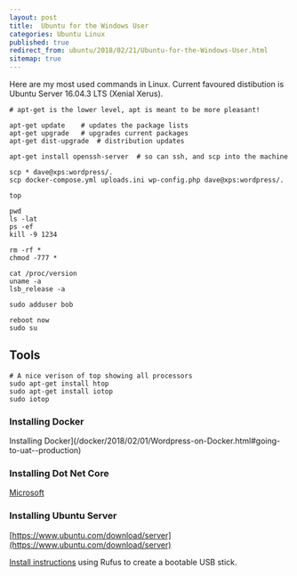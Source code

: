```yaml
---
layout: post
title:  Ubuntu for the Windows User
categories: Ubuntu Linux 
published: true 
redirect_from: ubuntu/2018/02/21/Ubuntu-for-the-Windows-User.html 
sitemap: true
---
```

Here are my most used commands in Linux.  Current favoured distibution is Ubuntu Server 16.04.3 LTS (Xenial Xerus).

```
# apt-get is the lower level, apt is meant to be more pleasant!

apt-get update    # updates the package lists
apt-get upgrade   # upgrades current packages
apt-get dist-upgrade  # distribution updates 

apt-get install openssh-server  # so can ssh, and scp into the machine

scp * dave@xps:wordpress/.
scp docker-compose.yml uploads.ini wp-config.php dave@xps:wordpress/.

top

pwd
ls -lat
ps -ef
kill -9 1234

rm -rf *
chmod -777 *

cat /proc/version
uname -a
lsb_release -a

sudo adduser bob

reboot now  
sudo su
```
## Tools
```
# A nice verison of top showing all processors
sudo apt-get install htop
sudo apt-get install iotop
sudo iotop
```


### Installing Docker
Installing Docker](/docker/2018/02/01/Wordpress-on-Docker.html#going-to-uat--production)

### Installing Dot Net Core
[Microsoft](https://www.microsoft.com/net/learn/get-started/windows#linuxubuntu)

### Installing Ubuntu Server
[https://www.ubuntu.com/download/server](https://www.ubuntu.com/download/server)

[Install instructions](https://tutorials.ubuntu.com/tutorial/tutorial-create-a-usb-stick-on-windows#1) using Rufus to create a bootable USB stick.

